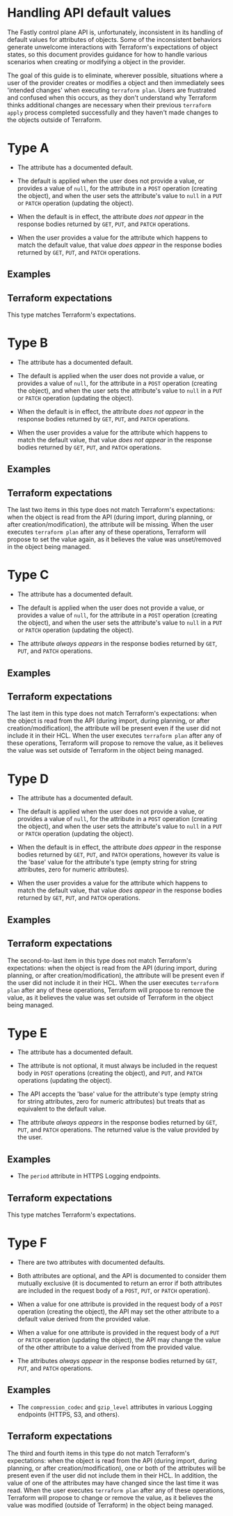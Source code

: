 # Handling API default values

The Fastly control plane API is, unfortunately, inconsistent in its
handling of default values for attributes of objects. Some of the
inconsistent behaviors generate unwelcome interactions with
Terraform's expectations of object states, so this document provides
guidance for how to handle various scenarios when creating or
modifying a object in the provider.

The goal of this guide is to eliminate, wherever possible, situations
where a user of the provider creates or modifies a object and then
immediately sees 'intended changes' when executing `terraform
plan`. Users are frustrated and confused when this occurs, as they
don't understand why Terraform thinks additional changes are necessary
when their previous `terraform apply` process completed successfully
and they haven't made changes to the objects outside of Terraform.

# Type A

* The attribute has a documented default.

* The default is applied when the user does not provide a value, or
  provides a value of `null`, for the attribute in a `POST` operation
  (creating the object), and when the user sets the attribute's
  value to `null` in a `PUT` or `PATCH` operation (updating the
  object).

* When the default is in effect, the attribute *does not appear* in
  the response bodies returned by `GET`, `PUT`, and `PATCH`
  operations.

* When the user provides a value for the attribute which happens to
  match the default value, that value *does appear* in the response
  bodies returned by `GET`, `PUT`, and `PATCH` operations.

## Examples

## Terraform expectations

This type matches Terraform's expectations.

# Type B

* The attribute has a documented default.

* The default is applied when the user does not provide a value, or
  provides a value of `null`, for the attribute in a `POST` operation
  (creating the object), and when the user sets the attribute's
  value to `null` in a `PUT` or `PATCH` operation (updating the
  object).

* When the default is in effect, the attribute *does not appear* in
  the response bodies returned by `GET`, `PUT`, and `PATCH`
  operations.

* When the user provides a value for the attribute which happens to
  match the default value, that value *does not appear* in the
  response bodies returned by `GET`, `PUT`, and `PATCH` operations.

## Examples

## Terraform expectations

The last two items in this type does not match Terraform's
expectations: when the object is read from the API (during import,
during planning, or after creation/modification), the attribute will
be missing. When the user executes `terraform plan` after any of these
operations, Terraform will propose to set the value again, as it
believes the value was unset/removed in the object being managed.

# Type C

* The attribute has a documented default.

* The default is applied when the user does not provide a value, or
  provides a value of `null`, for the attribute in a `POST` operation
  (creating the object), and when the user sets the attribute's
  value to `null` in a `PUT` or `PATCH` operation (updating the
  object).

* The attribute *always appears* in the response bodies returned by
  `GET`, `PUT`, and `PATCH` operations.

## Examples

## Terraform expectations

The last item in this type does not match Terraform's
expectations: when the object is read from the API (during import,
during planning, or after creation/modification), the attribute will
be present even if the user did not include it in their HCL. When the
user executes `terraform plan` after any of these operations,
Terraform will propose to remove the value, as it believes the value
was set outside of Terraform in the object being managed.

# Type D

* The attribute has a documented default.

* The default is applied when the user does not provide a value, or
  provides a value of `null`, for the attribute in a `POST` operation
  (creating the object), and when the user sets the attribute's
  value to `null` in a `PUT` or `PATCH` operation (updating the
  object).

* When the default is in effect, the attribute *does appear* in the
  response bodies returned by `GET`, `PUT`, and `PATCH` operations,
  however its value is the 'base' value for the attribute's type
  (empty string for string attributes, zero for numeric attributes).

* When the user provides a value for the attribute which happens to
  match the default value, that value *does appear* in the response
  bodies returned by `GET`, `PUT`, and `PATCH` operations.

## Examples

## Terraform expectations

The second-to-last item in this type does not match Terraform's
expectations: when the object is read from the API (during import,
during planning, or after creation/modification), the attribute will
be present even if the user did not include it in their HCL. When the
user executes `terraform plan` after any of these operations,
Terraform will propose to remove the value, as it believes the value
was set outside of Terraform in the object being managed.

# Type E

* The attribute has a documented default.

* The attribute is not optional, it must always be included in the
  request body in `POST` operations (creating the object), and
  `PUT`, and `PATCH` operations (updating the object).

* The API accepts the 'base' value for the attribute's type (empty
  string for string attributes, zero for numeric attributes) but
  treats that as equivalent to the default value.

* The attribute *always appears* in the response bodies returned by
  `GET`, `PUT`, and `PATCH` operations. The returned value is the
  value provided by the user.

## Examples

* The `period` attribute in HTTPS Logging endpoints.

## Terraform expectations

This type matches Terraform's expectations.

# Type F

* There are two attributes with documented defaults.

* Both attributes are optional, and the API is documented to consider
  them mutually exclusive (it is documented to return an error if both
  attributes are included in the request body of a `POST`, `PUT`, or
  `PATCH` operation).

* When a value for one attribute is provided in the request body of a
  `POST` operation (creating the object), the API may set the other
  attribute to a default value derived from the provided value.

* When a value for one attribute is provided in the request body of a
  `PUT` or `PATCH` operation (updating the object), the API may
  change the value of the other attribute to a value derived from the
  provided value.

* The attributes *always appear* in the response bodies returned by
  `GET`, `PUT`, and `PATCH` operations.

## Examples

* The `compression_codec` and `gzip_level` attributes in various
  Logging endpoints (HTTPS, S3, and others).

## Terraform expectations

The third and fourth items in this type do not match Terraform's
expectations: when the object is read from the API (during import,
during planning, or after creation/modification), one or both of the
attributes will be present even if the user did not include them in
their HCL. In addition, the value of one of the attributes may have
changed since the last time it was read. When the user executes
`terraform plan` after any of these operations, Terraform will propose
to change or remove the value, as it believes the value was modified
(outside of Terraform) in the object being managed.
